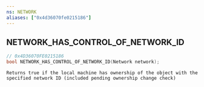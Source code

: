 ```yaml
---
ns: NETWORK
aliases: ["0x4d36070fe0215186"]
---
```

## NETWORK_HAS_CONTROL_OF_NETWORK_ID

```c
// 0x4D36070FE0215186
bool NETWORK_HAS_CONTROL_OF_NETWORK_ID(Network network);
```

```
Returns true if the local machine has ownership of the object with the specified network ID (included pending ownership change check)
```
